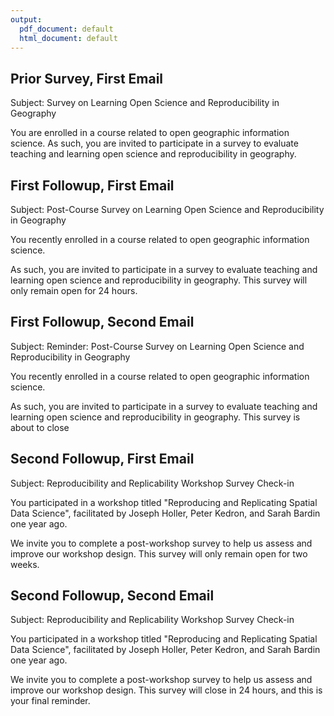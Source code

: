 ```yaml
---
output:
  pdf_document: default
  html_document: default
---
```


## Prior Survey, First Email

Subject: Survey on Learning Open Science and Reproducibility in Geography

You are enrolled in a course related to open geographic information science.
As such, you are invited to participate in a survey to evaluate teaching and learning open science and reproducibility in geography.


## First Followup, First Email

Subject: Post-Course Survey on Learning Open Science and Reproducibility in Geography

You recently enrolled in a course related to open geographic information science.

As such, you are invited to participate in a survey to evaluate teaching and learning open science and reproducibility in geography.
This survey will only remain open for 24 hours.


## First Followup, Second Email

Subject: Reminder: Post-Course Survey on Learning Open Science and Reproducibility in Geography

You recently enrolled in a course related to open geographic information science.

As such, you are invited to participate in a survey to evaluate teaching and learning open science and reproducibility in geography.
This survey is about to close

## Second Followup, First Email

Subject: Reproducibility and Replicability Workshop Survey Check-in

You participated in a workshop titled "Reproducing and Replicating Spatial Data Science", facilitated by Joseph Holler, Peter Kedron, and Sarah Bardin one year ago.

We invite you to complete a post-workshop survey to help us assess and improve our workshop design.
This survey will only remain open for two weeks.

## Second Followup, Second Email

Subject: Reproducibility and Replicability Workshop Survey Check-in

You participated in a workshop titled "Reproducing and Replicating Spatial Data Science", facilitated by Joseph Holler, Peter Kedron, and Sarah Bardin one year ago.

We invite you to complete a post-workshop survey to help us assess and improve our workshop design.
This survey will close in 24 hours, and this is your final reminder.
